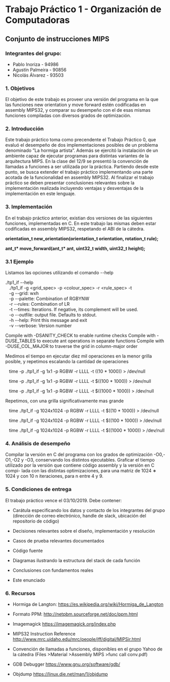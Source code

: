 # Trabajo Práctico 1 - Organización de Computadoras

## Conjunto de instrucciones MIPS

### Integrantes del grupo:

* Pablo Inoriza - 94986
* Agustín Palmeira - 90856
* Nicolás Álvarez - 93503

### 1. Objetivos

El objetivo de este trabajo es proveer una versión del programa en la que las funciones new orientation y move forward estén codificadas en assembly MIPS32, y comparar su desempeño con el de esas mismas funciones compiladas con diversos grados de optimización.

### 2. Introducción

Este trabajo práctico toma como precendente el Trabajo Práctico 0, que evaluó el desempeño de dos implementaciones posibles de un problema denominado ”La hormiga artista”. Además se ejercitó la instalación de un ambiente capaz de ejecutar programas para distintas variantes de la arquitectura MIPS.
En la clase del 12/9 se presentó la convención de llamadas a funciones a ser utilizada por la práctica. Partiendo desde este punto, se busca extender el trabajo práctico implementando una parte acotada de la funcionalidad en assembly MIPS32.
Al finalizar el trabajo práctico se deben presentar conclusiones relevantes sobre la implementación realizada incluyendo ventajas y desventajas de la implementación en este lenguaje.

### 3. Implementación

En el trabajo práctico anterior, existian dos versiones de las siguientes funciones, implementadas en C. En este trabajo las mismas deben estar codificadas en assembly MIPS32, respetando el ABI de la cátedra.

**orientation_t new_orientation(orientation_t orientation, rotation_t rule);**

__ant_t* move_forward(ant_t* ant, uint32_t width, uint32_t height);__

### 3.1 Ejemplo

Listamos las opciones utilizando el comando --help

./tp1_if --help  
&nbsp;&nbsp; ./tp1_if -g <grid_spec> -p <colour_spec> -r <rule_spec> -t <n>  
&nbsp;&nbsp; -g --grid: wxh  
&nbsp;&nbsp; -p --palette: Combination of RGBYNW  
&nbsp;&nbsp; -r --rules: Combination of LR  
&nbsp;&nbsp; -t --times: Iterations. If negative, its complement will be used.  
&nbsp;&nbsp; -o --outfile: output file. Defaults to stdout.  
&nbsp;&nbsp; -h --help: Print this message and exit  
&nbsp;&nbsp; -v --verbose: Version number  
  
Compile with -DSANITY_CHECK to enable runtime checks
Compile with -DUSE_TABLES to execute ant operations in separate functions
Compile with -DUSE_COL_MAJOR to traverse the grid in column-major order

Medimos el tiempo en ejecutar diez mil operaciones en la menor grilla posible, y repetimos escalando la cantidad de operaciones

&nbsp;&nbsp; time -p ./tp1_if -g 1x1 -p RGBW -r LLLL -t ((10 * 1000)) > /dev/null

&nbsp;&nbsp; time -p ./tp1_if -g 1x1 -p RGBW -r LLLL -t $((100 * 1000)) > /dev/null

&nbsp;&nbsp; time -p ./tp1_if -g 1x1 -p RGBW -r LLLL -t $((1000 * 1000)) > /dev/null

Repetimos, con una grilla significativamente mas grande

&nbsp;&nbsp; time ./tp1_if -g 1024x1024 -p RGBW -r LLLL -t $((10 * 1000)) > /dev/null

&nbsp;&nbsp; time ./tp1_if -g 1024x1024 -p RGBW -r LLLL -t $((100 * 1000)) > /dev/null

&nbsp;&nbsp; time ./tp1_if -g 1024x1024 -p RGBW -r LLLL -t $((1000 * 1000)) > /dev/null

### 4. Análisis de desempeño

Compilar la versión en C del programa con los grados de optimización -O0,-O1,-O2 y -O3, conservando los distintos ejecutables. Graficar el tiempo utilizado por la versión que contiene código assembly y la versión en C compi-
lada con las distintas optimizaciones, para una matriz de 1024 ∗ 1024 y con 10 n iteraciones, para n entre 4 y 9.

### 5. Condiciones de entrega

El trabajo práctico vence el 03/10/2019. Debe contener:

* Carátula especificando los datos y contacto de los integrantes del grupo (dirección de correo electrónico, handle de slack, ubicación del repositorio de código)

* Decisiones relevantes sobre el diseño, implementación y resolución

* Casos de prueba relevantes documentados

* Código fuente

* Diagramas ilustrando la estructura del stack de cada función

* Conclusiones con fundamentos reales

* Este enunciado

### 6. Recursos

* Hormiga de Langton: https://es.wikipedia.org/wiki/Hormiga_de_Langton

* Formato PPM: http://netpbm.sourceforge.net/doc/ppm.html

* Imagemagick https://imagemagick.org/index.php

* MIPS32 Instruction Reference http://www.mrc.uidaho.edu/mrc/people/jff/digital/MIPSir.html

* Convención de llamadas a funciones, disponibles en el grupo Yahoo de la cátedra (Files >Material >Assembly MIPS >func call conv.pdf)

* GDB Debugger https://www.gnu.org/software/gdb/

* Objdump https://linux.die.net/man/1/objdump

